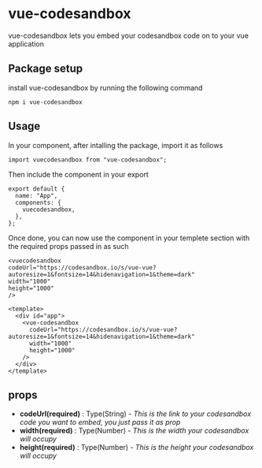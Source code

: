 # vue-codesandbox
vue-codesandbox lets you embed your codesandbox code on to your vue application

## Package setup
install vue-codesandbox by running the following command
```
npm i vue-codesandbox
```
## Usage
In your component, after intalling the package, import it as follows
```
import vuecodesandbox from "vue-codesandbox";
```
Then include the component in your export

```
export default {
  name: "App",
  components: {
    vuecodesandbox,
  },
};
```
Once done, you can now use the component in your templete section with the required props passed in as such

```
<vuecodesandbox 
codeUrl="https://codesandbox.io/s/vue-vue?autoresize=1&fontsize=14&hidenavigation=1&theme=dark" 
width="1000" 
height="1000"
/>
```

```
<template>
  <div id="app">
    <vue-codesandbox
      codeUrl="https://codesandbox.io/s/vue-vue?autoresize=1&fontsize=14&hidenavigation=1&theme=dark"
      width="1000"
      height="1000"
    />
  </div>
</template>

```

## props
- **codeUrl(required)** : Type(String) - _This is the link to your codesandbox code you want to embed, you just pass it as prop_
- **width(required)** : Type(Number) - _This is the width your codesandbox will occupy_
- **height(required)** : Type(Number) - _This is the height your codesandbox will occupy_
